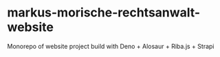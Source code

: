 # markus-morische-rechtsanwalt-website
 Monorepo of website project build with Deno + Alosaur + Riba.js + Strapi 
